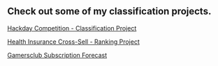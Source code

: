 ## Check out some of my classification projects.

<a href="https://github.com/leassis91/hackday_ds/">Hackday Competition - Classification Project</a>


<a href="https://github.com/leassis91/health-insurance/">Health Insurance Cross-Sell - Ranking Project</a>

<a href="https://github.com/leassis91/previsao_assinatura/">Gamersclub Subscription Forecast</a>

